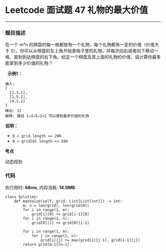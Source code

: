 # Leetcode 面试题 47 礼物的最大价值
***
### 题目描述

在一个 m*n 的棋盘的每一格都放有一个礼物，每个礼物都有一定的价值（价值大于 0）。你可以从棋盘的左上角开始拿格子里的礼物，并每次向右或者向下移动一格、直到到达棋盘的右下角。给定一个棋盘及其上面的礼物的价值，请计算你最多能拿到多少价值的礼物？

 
**示例1：**

	输入: 
	[
	  [1,3,1],
	  [1,5,1],
	  [4,2,1]
	]
	输出: 12
	解释: 路径 1→3→5→2→1 可以拿到最多价值的礼物
	
	

**说明：**

* `0 < grid.length <= 200`
* `0 < grid[0].length <= 200`


**考点**

动态规划


### 代码
执行用时: **68ms**, 内存消耗: **14.9MB**

```
class Solution:
    def maxValue(self, grid: List[List[int]]) -> int:
        m, n = len(grid), len(grid[0])
        for i in range(1, m):
            grid[i][0] += grid[i-1][0]
        for i in range(1, n):
            grid[0][i] += grid[0][i-1]
        
        for i in range(1, m):
            for j in range(1, n):
                grid[i][j] += max(grid[i][j-1], grid[i-1][j])
        return grid[m-1][n-1]
```






